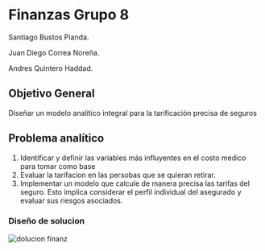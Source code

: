 # Finanzas Grupo 8

Santiago Bustos Pianda. 

Juan Diego Correa Noreña.

Andres Quintero Haddad.

## **Objetivo General**
Diseñar un modelo analítico integral para la tarificación precisa de seguros 

## **Problema analítico**
1. Identificar y definir las variables más influyentes en el costo medico para tomar como base
2. Evaluar la tarifacion en las persobas que se quieran retirar.
3. Implementar un modelo que calcule de manera precisa las tarifas del seguro. Esto implica considerar el perfil individual del asegurado y evaluar sus riesgos asociados.
   
### **Diseño de solucion**

![dolucion finanz](https://github.com/andresquinttero/Finanzas_Grupo4/assets/100113128/2ecbede6-5c16-4ac3-95b4-4885506bf9c7)


